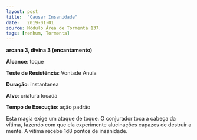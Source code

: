 ```yaml
---
layout: post
title:  "Causar Insanidade"
date:   2019-01-01
source: Módulo Área de Tormenta 137.
tags: [nenhum, Tormenta]
---
```


**arcana 3, divina 3 (encantamento)**

**Alcance**: toque

**Teste de Resistência**: Vontade Anula

**Duração**: instantanea

**Alvo**: criatura tocada

**Tempo de Execução**: ação padrão

Esta magia exige um ataque de toque. O conjurador toca a cabeça da vítima, fazendo com que ela experimente alucinações capazes de destruir a mente. A vítima recebe 1d8 pontos de insanidade. 

